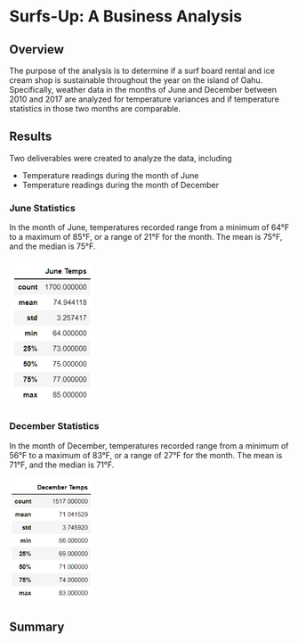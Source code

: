 # Surfs-Up: A Business Analysis
## Overview
The purpose of the analysis is to determine if a surf board rental and ice cream shop is sustainable throughout the year on the island of Oahu. Specifically, weather data in the months of June and December between 2010 and 2017 are analyzed for temperature variances and if temperature statistics in those two months are comparable.

## Results
Two deliverables were created to analyze the data, including
- Temperature readings during the month of June
- Temperature readings during the month of December

### June Statistics
In the month of June, temperatures recorded range from a minimum of 64&deg;F to a maximum of 85&deg;F, or a range of 21&deg;F for the month. The mean is 75&deg;F, and the median is 75&deg;F.

<img src = "june_temps.png" width="30%" height="10%">

### December Statistics
In the month of December, temperatures recorded range from a minimum of 56&deg;F to a maximum of 83&deg;F, or a range of 27&deg;F for the month. The mean is 71&deg;F, and the median is 71&deg;F.

<img src = "december_temps.png" width="30%" height="10%">



## Summary

